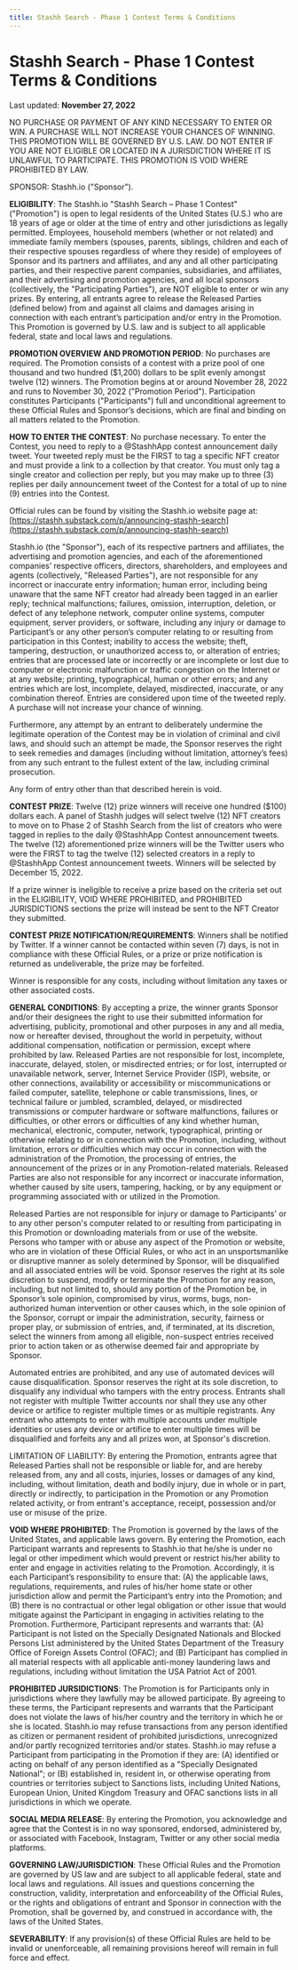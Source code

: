 ```yaml
---
title: Stashh Search - Phase 1 Contest Terms & Conditions
---
```


# Stashh Search - Phase 1 Contest Terms & Conditions
													
Last updated: **November 27, 2022**

NO PURCHASE OR PAYMENT OF ANY KIND NECESSARY TO ENTER OR WIN. A PURCHASE WILL NOT INCREASE YOUR CHANCES OF WINNING. THIS PROMOTION WILL BE GOVERNED BY U.S. LAW. DO NOT ENTER IF YOU ARE NOT ELIGIBLE OR LOCATED IN A JURISDICTION WHERE IT IS UNLAWFUL TO PARTICIPATE. THIS PROMOTION IS VOID WHERE PROHIBITED BY LAW.

SPONSOR: Stashh.io ("Sponsor"). 

**ELIGIBILITY**: The Stashh.io "Stashh Search – Phase 1 Contest" ("Promotion") is open to legal residents of the United States (U.S.) who are 18 years of age or older at the time of entry and other jurisdictions as legally permitted. Employees, household members (whether or not related) and immediate family members (spouses, parents, siblings, children and each of their respective spouses regardless of where they reside) of employees of Sponsor and its partners and affiliates, and any and all other participating parties, and their respective parent companies, subsidiaries, and affiliates, and their advertising and promotion agencies, and all local sponsors (collectively, the "Participating Parties"), are NOT eligible to enter or win any prizes. By entering, all entrants agree to release the Released Parties (defined below) from and against all claims and damages arising in connection with each entrant’s participation and/or entry in the Promotion. This Promotion is governed by U.S. law and is subject to all applicable federal, state and local laws and regulations.

**PROMOTION OVERVIEW AND PROMOTION PERIOD**: No purchases are required. The Promotion consists of a contest with a prize pool of one thousand and two hundred ($1,200) dollars to be split evenly amongst twelve (12) winners. The Promotion begins at or around November 28, 2022 and runs to November 30, 2022 ("Promotion Period"). Participation constitutes Participants ("Participants") full and unconditional agreement to these Official Rules and Sponsor’s decisions, which are final and binding on all matters related to the Promotion. 

**HOW TO ENTER THE CONTEST**:  No purchase necessary. To enter the Contest, you need to reply to a @StashhApp contest announcement daily tweet.  Your tweeted reply must be the FIRST to tag a specific NFT creator and must provide a link to a collection by that creator.  You must only tag a single creator and collection per reply, but you may make up to three (3) replies per daily announcement tweet of the Contest for a total of up to nine (9) entries into the Contest.

Official rules can be found by visiting the Stashh.io website page at: [https://stashh.substack.com/p/announcing-stashh-search](https://stashh.substack.com/p/announcing-stashh-search)

Stashh.io (the "Sponsor"), each of its respective partners and affiliates, the advertising and promotion agencies, and each of the aforementioned companies’ respective officers, directors, shareholders, and employees and agents (collectively, "Released Parties"), are not responsible for any incorrect or inaccurate entry information; human error, including being unaware that the same NFT creator had already been tagged in an earlier reply; technical malfunctions; failures, omission, interruption, deletion, or defect of any telephone network, computer online systems, computer equipment, server providers, or software, including any injury or damage to Participant’s or any other person’s computer relating to or resulting from participation in this Contest; inability to access the website; theft, tampering, destruction, or unauthorized access to, or alteration of entries; entries that are processed late or incorrectly or are incomplete or lost due to computer or electronic malfunction or traffic congestion on the Internet or at any website; printing, typographical, human or other errors; and any entries which are lost, incomplete, delayed, misdirected, inaccurate, or any combination thereof. Entries are considered upon time of the tweeted reply. A purchase will not increase your chance of winning.

Furthermore, any attempt by an entrant to deliberately undermine the legitimate operation of the Contest may be in violation of criminal and civil laws, and should such an attempt be made, the Sponsor reserves the right to seek remedies and damages (including without limitation, attorney’s fees) from any such entrant to the fullest extent of the law, including criminal prosecution.

Any form of entry other than that described herein is void.

**CONTEST PRIZE**: Twelve (12) prize winners will receive one hundred ($100) dollars each.  A panel of Stashh judges will select twelve (12) NFT creators to move on to Phase 2 of Stashh Search from the list of creators who were tagged in replies to the daily @StashhApp Contest announcement tweets.  The twelve (12) aforementioned prize winners will be the Twitter users who were the FIRST to tag the twelve (12) selected creators in a reply to @StashhApp Contest announcement tweets.  Winners will be selected by December 15, 2022.

If a prize winner is ineligible to receive a prize based on the criteria set out in the ELIGIBILITY, VOID WHERE PROHIBITED, and PROHIBITED JURISDICTIONS sections the prize will instead be sent to the NFT Creator they submitted.

**CONTEST PRIZE NOTIFICATION/REQUIREMENTS**:  Winners shall be notified by  Twitter. If a winner cannot be contacted within seven (7) days, is not in compliance with these Official Rules, or a prize or prize notification is returned as undeliverable, the prize may be forfeited.

Winner is responsible for any costs, including without limitation any taxes or other associated costs.

**GENERAL CONDITIONS**: By accepting a prize, the winner grants Sponsor and/or their designees the right to use their submitted information for advertising, publicity, promotional and other purposes in any and all media, now or hereafter devised, throughout the world in perpetuity, without additional compensation, notification or permission, except where prohibited by law. Released Parties are not responsible for lost, incomplete, inaccurate, delayed, stolen, or misdirected entries; or for lost, interrupted or unavailable network, server, Internet Service Provider (ISP), website, or other connections, availability or accessibility or miscommunications or failed computer, satellite, telephone or cable transmissions, lines, or technical failure or jumbled, scrambled, delayed, or misdirected transmissions or computer hardware or software malfunctions, failures or difficulties, or other errors or difficulties of any kind whether human, mechanical, electronic, computer, network, typographical, printing or otherwise relating to or in connection with the Promotion, including, without limitation, errors or difficulties which may occur in connection with the administration of the Promotion, the processing of entries, the announcement of the prizes or in any Promotion-related materials. Released Parties are also not responsible for any incorrect or inaccurate information, whether caused by site users, tampering, hacking, or by any equipment or programming associated with or utilized in the Promotion. 

Released Parties are not responsible for injury or damage to Participants' or to any other person's computer related to or resulting from participating in this Promotion or downloading materials from or use of the website. Persons who tamper with or abuse any aspect of the Promotion or website, who are in violation of these Official Rules, or who act in an unsportsmanlike or disruptive manner as solely determined by Sponsor, will be disqualified and all associated entries will be void. Sponsor reserves the right at its sole discretion to suspend, modify or terminate the Promotion for any reason, including, but not limited to, should any portion of the Promotion be, in Sponsor’s sole opinion, compromised by virus, worms, bugs, non-authorized human intervention or other causes which, in the sole opinion of the Sponsor, corrupt or impair the administration, security, fairness or proper play, or submission of entries, and, if terminated, at its discretion, select the winners from among all eligible, non-suspect entries received prior to action taken or as otherwise deemed fair and appropriate by Sponsor. 

Automated entries are prohibited, and any use of automated devices will cause disqualification. Sponsor reserves the right at its sole discretion, to disqualify any individual who tampers with the entry process. Entrants shall not register with multiple Twitter accounts nor shall they use any other device or artifice to register multiple times or as multiple registrants. Any entrant who attempts to enter with multiple accounts under multiple identities or uses any device or artifice to enter multiple times will be disqualified and forfeits any and all prizes won, at Sponsor's discretion. 

LIMITATION OF LIABILITY: By entering the Promotion, entrants agree that Released Parties shall not be responsible or liable for, and are hereby released from, any and all costs, injuries, losses or damages of any kind, including, without limitation, death and bodily injury, due in whole or in part, directly or indirectly, to participation in the Promotion or any Promotion related activity, or from entrant's acceptance, receipt, possession and/or use or misuse of the prize.

**VOID WHERE PROHIBITED**: The Promotion is governed by the laws of the United States, and applicable laws govern. By entering the Promotion, each Participant warrants and represents to Stashh.io that he/she is under no legal or other impediment which would prevent or restrict his/her ability to enter and engage in activities relating to the Promotion. Accordingly, it is each Participant’s responsibility to ensure that: (A) the applicable laws, regulations, requirements, and rules of his/her home state or other jurisdiction allow and permit the Participant’s entry into the Promotion; and (B) there is no contractual or other legal obligation or other issue that would mitigate against the Participant in engaging in activities relating to the Promotion. Furthermore, Participant represents and warrants that: (A) Participant is not listed on the Specially Designated Nationals and Blocked Persons List administered by the United States Department of the Treasury Office of Foreign Assets Control (OFAC); and (B) Participant has complied in all material respects with all applicable anti-money laundering laws and regulations, including without limitation the USA Patriot Act of 2001.

**PROHIBITED JURSIDICTIONS**: The Promotion is for Participants only in jurisdictions where they lawfully may be allowed participate. By agreeing to these terms, the Participant represents and warrants that the Participant does not violate the laws of his/her country and the territory in which he or she is located. Stashh.io may refuse transactions from any person identified as citizen or permanent resident of prohibited jurisdictions, unrecognized and/or partly recognized territories and/or states. Stashh.io may refuse a Participant from participating in the Promotion if they are: (A) identified or acting on behalf of any person identified as a "Specially Designated National"; or (B) established in, resident in, or otherwise operating from countries or territories subject to Sanctions lists, including United Nations, European Union, United Kingdom Treasury and OFAC sanctions lists in all jurisdictions in which we operate.

**SOCIAL MEDIA RELEASE**: By entering the Promotion, you acknowledge and agree that the Contest is in no way sponsored, endorsed, administered by, or associated with Facebook, Instagram, Twitter or any other social media platforms.

**GOVERNING LAW/JURISDICTION**: These Official Rules and the Promotion are governed by US law and are subject to all applicable federal, state and local laws and regulations. All issues and questions concerning the construction, validity, interpretation and enforceability of the Official Rules, or the rights and obligations of entrant and Sponsor in connection with the Promotion, shall be governed by, and construed in accordance with, the laws of the United States.

**SEVERABILITY**: If any provision(s) of these Official Rules are held to be invalid or unenforceable, all remaining provisions hereof will remain in full force and effect. 

